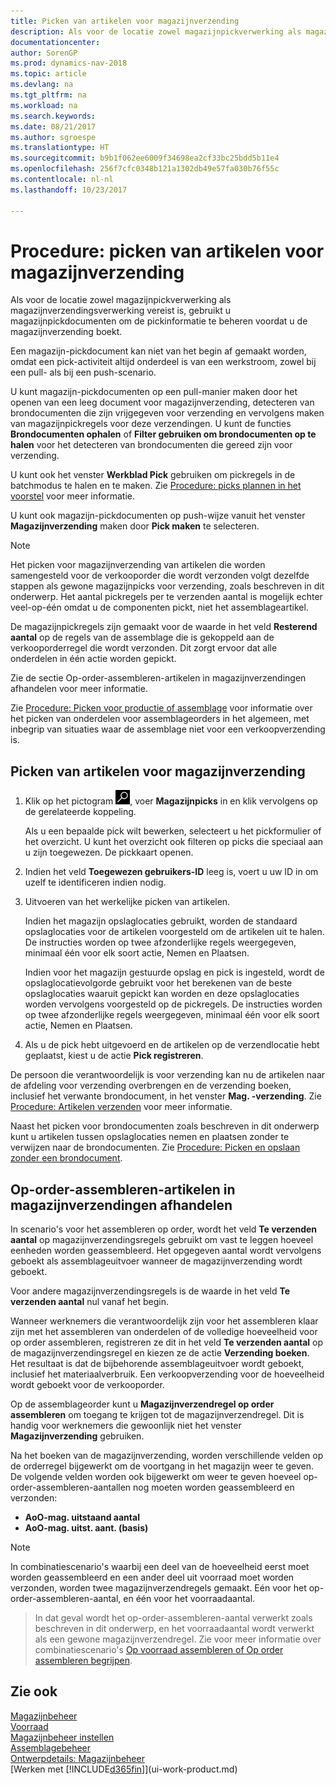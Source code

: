 ```yaml
---
title: Picken van artikelen voor magazijnverzending
description: Als voor de locatie zowel magazijnpickverwerking als magazijnverzendingsverwerking is vereist, gebruikt u magazijnpickdocumenten om de pickinformatie te beheren voordat u de magazijnverzending boekt.
documentationcenter: 
author: SorenGP
ms.prod: dynamics-nav-2018
ms.topic: article
ms.devlang: na
ms.tgt_pltfrm: na
ms.workload: na
ms.search.keywords: 
ms.date: 08/21/2017
ms.author: sgroespe
ms.translationtype: HT
ms.sourcegitcommit: b9b1f062ee6009f34698ea2cf33bc25bdd5b11e4
ms.openlocfilehash: 256f7cfc0348b121a1302db49e57fa030b76f55c
ms.contentlocale: nl-nl
ms.lasthandoff: 10/23/2017

---
```

# <a name="how-to-pick-items-for-warehouse-shipment"></a>Procedure: picken van artikelen voor magazijnverzending
Als voor de locatie zowel magazijnpickverwerking als magazijnverzendingsverwerking vereist is, gebruikt u magazijnpickdocumenten om de pickinformatie te beheren voordat u de magazijnverzending boekt.  

Een magazijn-pickdocument kan niet van het begin af gemaakt worden, omdat een pick-activiteit altijd onderdeel is van een werkstroom, zowel bij een pull- als bij een push-scenario.  

U kunt magazijn-pickdocumenten op een pull-manier maken door het openen van een leeg document voor magazijnverzending, detecteren van brondocumenten die zijn vrijgegeven voor verzending en vervolgens maken van magazijnpickregels voor deze verzendingen. U kunt de functies **Brondocumenten ophalen** of **Filter gebruiken om brondocumenten op te halen** voor het detecteren van brondocumenten die gereed zijn voor verzending.

U kunt ook het venster **Werkblad Pick** gebruiken om pickregels in de batchmodus te halen en te maken. Zie [Procedure: picks plannen in het voorstel](warehouse-how-to-plan-picks-in-worksheets.md) voor meer informatie.  

U kunt ook magazijn-pickdocumenten op push-wijze vanuit het venster **Magazijnverzending** maken door **Pick maken** te selecteren.  

> [!NOTE]  
>  Het picken voor magazijnverzending van artikelen die worden samengesteld voor de verkooporder die wordt verzonden volgt dezelfde stappen als gewone magazijnpicks voor verzending, zoals beschreven in dit onderwerp. Het aantal pickregels per te verzenden aantal is mogelijk echter veel-op-één omdat u de componenten pickt, niet het assemblageartikel.  
>   
>  De magazijnpickregels zijn gemaakt voor de waarde in het veld **Resterend aantal** op de regels van de assemblage die is gekoppeld aan de verkooporderregel die wordt verzonden. Dit zorgt ervoor dat alle onderdelen in één actie worden gepickt.  
>   
>  Zie de sectie Op-order-assembleren-artikelen in magazijnverzendingen afhandelen voor meer informatie.  
>   
>  Zie [Procedure: Picken voor productie of assemblage](warehouse-how-to-pick-for-production.md) voor informatie over het picken van onderdelen voor assemblageorders in het algemeen, met inbegrip van situaties waar de assemblage niet voor een verkoopverzending is.  

## <a name="to-pick-items-for-warehouse-shipment"></a>Picken van artikelen voor magazijnverzending  
1.  Klik op het pictogram ![Zoeken naar pagina of rapport](media/ui-search/search_small.png "pictogram Zoeken naar pagina of rapport"), voer **Magazijnpicks** in en klik vervolgens op de gerelateerde koppeling.  

    Als u een bepaalde pick wilt bewerken, selecteert u het pickformulier of het overzicht. U kunt het overzicht ook filteren op picks die speciaal aan u zijn toegewezen. De pickkaart openen.  
2.  Indien het veld **Toegewezen gebruikers-ID** leeg is, voert u uw ID in om uzelf te identificeren indien nodig.  
3.  Uitvoeren van het werkelijke picken van artikelen.  

    Indien het magazijn opslaglocaties gebruikt, worden de standaard opslaglocaties voor de artikelen voorgesteld om de artikelen uit te halen. De instructies worden op twee afzonderlijke regels weergegeven, minimaal één voor elk soort actie, Nemen en Plaatsen.  

    Indien voor het magazijn gestuurde opslag en pick is ingesteld, wordt de opslaglocatievolgorde gebruikt voor het berekenen van de beste opslaglocaties waaruit gepickt kan worden en deze opslaglocaties worden vervolgens voorgesteld op de pickregels. De instructies worden op twee afzonderlijke regels weergegeven, minimaal één voor elk soort actie, Nemen en Plaatsen.  

4.  Als u de pick hebt uitgevoerd en de artikelen op de verzendlocatie hebt geplaatst, kiest u de actie **Pick registreren**.  

De persoon die verantwoordelijk is voor verzending kan nu de artikelen naar de afdeling voor verzending overbrengen en de verzending boeken, inclusief het verwante brondocument, in het venster **Mag. -verzending**. Zie [Procedure: Artikelen verzenden](warehouse-how-ship-items.md) voor meer informatie.   

Naast het picken voor brondocumenten zoals beschreven in dit onderwerp kunt u artikelen tussen opslaglocaties nemen en plaatsen zonder te verwijzen naar de brondocumenten. Zie [Procedure: Picken en opslaan zonder een brondocument](warehouse-how-to-create-put-aways-from-internal-put-aways.md).  

## <a name="handling-assemble-to-order-items-in-warehouse-shipments"></a>Op-order-assembleren-artikelen in magazijnverzendingen afhandelen
In scenario's voor het assembleren op order, wordt het veld **Te verzenden aantal** op magazijnverzendingsregels gebruikt om vast te leggen hoeveel eenheden worden geassembleerd. Het opgegeven aantal wordt vervolgens geboekt als assemblageuitvoer wanneer de magazijnverzending wordt geboekt.

Voor andere magazijnverzendingsregels is de waarde in het veld **Te verzenden aantal** nul vanaf het begin.

Wanneer werknemers die verantwoordelijk zijn voor het assembleren klaar zijn met het assembleren van onderdelen of de volledige hoeveelheid voor op order assembleren, registreren ze dit in het veld **Te verzenden aantal** op de magazijnverzendingsregel en kiezen ze de actie **Verzending boeken**. Het resultaat is dat de bijbehorende assemblageuitvoer wordt geboekt, inclusief het materiaalverbruik. Een verkoopverzending voor de hoeveelheid wordt geboekt voor de verkooporder.

Op de assemblageorder kunt u **Magazijnverzendregel op order assembleren** om toegang te krijgen tot de magazijnverzendregel. Dit is handig voor werknemers die gewoonlijk niet het venster **Magazijnverzending** gebruiken.

Na het boeken van de magazijnverzending, worden verschillende velden op de orderregel bijgewerkt om de voortgang in het magazijn weer te geven. De volgende velden worden ook bijgewerkt om weer te geven hoeveel op-order-assembleren-aantallen nog moeten worden geassembleerd en verzonden:

- **AoO-mag. uitstaand aantal**
- **AoO-mag. uitst. aant. (basis)**

> [!NOTE]
> In combinatiescenario's waarbij een deel van de hoeveelheid eerst moet worden geassembleerd en een ander deel uit voorraad moet worden verzonden, worden twee magazijnverzendregels gemaakt. Eén voor het op-order-assembleren-aantal, en één voor het voorraadaantal.

> In dat geval wordt het op-order-assembleren-aantal verwerkt zoals beschreven in dit onderwerp, en het voorraadaantal wordt verwerkt als een gewone magazijnverzendregel. Zie voor meer informatie over combinatiescenario's [Op voorraad assembleren of Op order assembleren begrijpen](assembly-assemble-to-order-or-assemble-to-stock.md).

## <a name="see-also"></a>Zie ook  
[Magazijnbeheer](warehouse-manage-warehouse.md)  
[Voorraad](inventory-manage-inventory.md)  
[Magazijnbeheer instellen](warehouse-setup-warehouse.md)     
[Assemblagebeheer](assembly-assemble-items.md)    
[Ontwerpdetails: Magazijnbeheer](design-details-warehouse-management.md)  
[Werken met [!INCLUDE[d365fin](includes/d365fin_md.md)]](ui-work-product.md)

